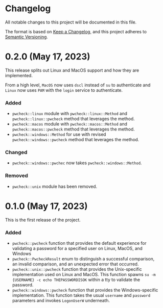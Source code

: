 # Changelog

All notable changes to this project will be documented in this file.

The format is based on [Keep a Changelog](https://keepachangelog.com/en/1.0.0/),
and this project adheres to [Semantic Versioning](https://semver.org/spec/v2.0.0.html).

# 0.2.0 (May 17, 2023)

This release splits out Linux and MacOS support and how they are implemented.

From a high level, `MacOS` now uses `dscl` instead of `su` to authenticate and
`Linux` now uses `PAM` with the `login` service to authenticate.

### Added

- `pwcheck::linux` module with `pwcheck::linux::Method` and
  `pwcheck::linux::pwcheck` method that leverages the method.
- `pwcheck::macos` module with `pwcheck::macos::Method` and
  `pwcheck::macos::pwcheck` method that leverages the method.
- `pwcheck::windows::Method` for use with revised `pwcheck::windows::pwcheck`
  method that leverages the method.

### Changed

- `pwcheck::windows::pwchec` now takes `pwcheck::windows::Method`.

### Removed

- `pwcheck::unix` module has been removed.

# 0.1.0 (May 17, 2023)

This is the first release of the project.

### Added

- `pwcheck::pwcheck` function that provides the default experience for
  validating a password for a specified user on Linux, MacOS, and Windows
- `pwcheck::PwcheckResult` enum to distinguish a successful comparison, an
  invalid comparison, and an unexpected error that occurred.
- `pwcheck::unix::pwcheck` function that provides the Unix-specific
  implementation used on Linux and MacOS. This function spawns
  `su -m {USERNAME} -c echo THEPASSWORDISOK` within a tty to validate
  the password.
- `pwcheck::windows::pwcheck` function that provides the Windows-specific
  implementation. This function takes the usual `username` and `password`
  parameters and invokes `LogonUserW` underneath.
